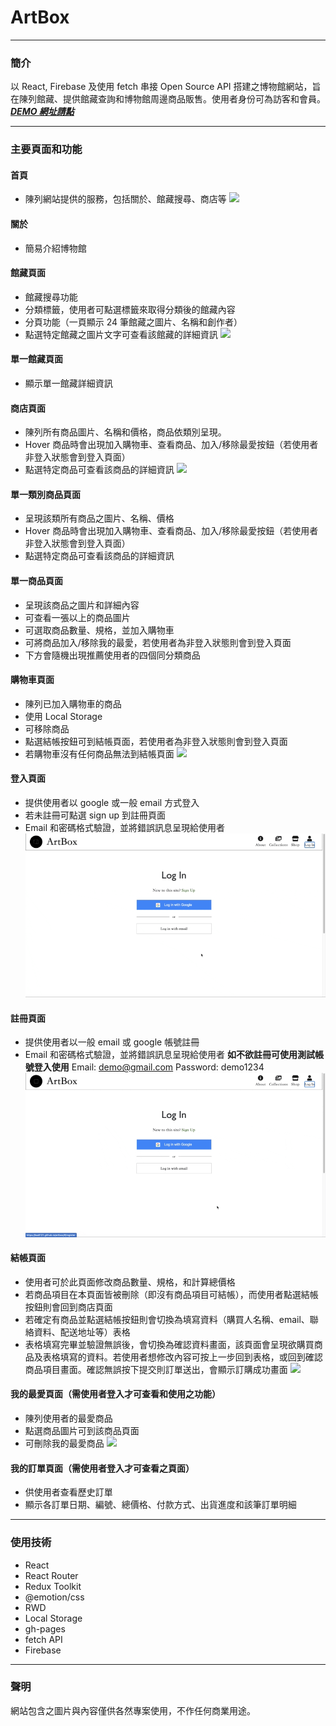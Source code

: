 # ArtBox

---

### 簡介

以 React, Firebase 及使用 fetch 串接 Open Source API 搭建之博物館網站，旨在陳列館藏、提供館藏查詢和博物館周邊商品販售。使用者身份可為訪客和會員。
**_[DEMO 網址請點](https://lea6121.github.io/artbox/#/)_**

---

### 主要頁面和功能

#### 首頁

- 陳列網站提供的服務，包括關於、館藏搜尋、商店等
  ![](https://github.com/lea6121/img-storage/blob/main/gifs/index.gif?raw=true)

#### 關於

- 簡易介紹博物館

#### 館藏頁面

- 館藏搜尋功能
- 分類標籤，使用者可點選標籤來取得分類後的館藏內容
- 分頁功能（一頁顯示 24 筆館藏之圖片、名稱和創作者）
- 點選特定館藏之圖片文字可查看該館藏的詳細資訊
  ![](https://github.com/lea6121/img-storage/blob/main/gifs/collections.gif?raw=true)

#### 單一館藏頁面

- 顯示單一館藏詳細資訊

#### 商店頁面

- 陳列所有商品圖片、名稱和價格，商品依類別呈現。
- Hover 商品時會出現加入購物車、查看商品、加入/移除最愛按鈕（若使用者非登入狀態會到登入頁面）
- 點選特定商品可查看該商品的詳細資訊
  ![](https://github.com/lea6121/img-storage/blob/main/gifs/shop.gif?raw=true)

#### 單一類別商品頁面

- 呈現該類所有商品之圖片、名稱、價格
- Hover 商品時會出現加入購物車、查看商品、加入/移除最愛按鈕（若使用者非登入狀態會到登入頁面）
- 點選特定商品可查看該商品的詳細資訊

#### 單一商品頁面

- 呈現該商品之圖片和詳細內容
- 可查看一張以上的商品圖片
- 可選取商品數量、規格，並加入購物車
- 可將商品加入/移除我的最愛，若使用者為非登入狀態則會到登入頁面
- 下方會隨機出現推薦使用者的四個同分類商品

#### 購物車頁面

- 陳列已加入購物車的商品
- 使用 Local Storage
- 可移除商品
- 點選結帳按鈕可到結帳頁面，若使用者為非登入狀態則會到登入頁面
- 若購物車沒有任何商品無法到結帳頁面
  ![](https://github.com/lea6121/img-storage/blob/main/gifs/cart.gif?raw=true)

#### 登入頁面

- 提供使用者以 google 或一般 email 方式登入
- 若未註冊可點選 sign up 到註冊頁面
- Email 和密碼格式驗證，並將錯誤訊息呈現給使用者
  ![](https://github.com/lea6121/img-storage/blob/main/gifs/login.gif?raw=true)

#### 註冊頁面

- 提供使用者以一般 email 或 google 帳號註冊
- Email 和密碼格式驗證，並將錯誤訊息呈現給使用者
  **如不欲註冊可使用測試帳號登入使用**
  Email: demo@gmail.com
  Password: demo1234
  ![](https://github.com/lea6121/img-storage/blob/main/gifs/register.gif?raw=true)

#### 結帳頁面

- 使用者可於此頁面修改商品數量、規格，和計算總價格
- 若商品項目在本頁面皆被刪除（即沒有商品項目可結帳），而使用者點選結帳按鈕則會回到商店頁面
- 若確定有商品並點選結帳按鈕則會切換為填寫資料（購買人名稱、email、聯絡資料、配送地址等）表格
- 表格填寫完畢並驗證無誤後，會切換為確認資料畫面，該頁面會呈現欲購買商品及表格填寫的資料。若使用者想修改內容可按上一步回到表格，或回到確認商品項目畫面。確認無誤按下提交則訂單送出，會顯示訂購成功畫面
  ![](https://github.com/lea6121/img-storage/blob/main/gifs/checkout.gif?raw=true)

#### 我的最愛頁面（需使用者登入才可查看和使用之功能）

- 陳列使用者的最愛商品
- 點選商品圖片可到該商品頁面
- 可刪除我的最愛商品
  ![](https://github.com/lea6121/img-storage/blob/main/gifs/myfavorite.gif?raw=true)

#### 我的訂單頁面（需使用者登入才可查看之頁面）

- 供使用者查看歷史訂單
- 顯示各訂單日期、編號、總價格、付款方式、出貨進度和該筆訂單明細

---

### 使用技術

- React
- React Router
- Redux Toolkit
- @emotion/css
- RWD
- Local Storage
- gh-pages
- fetch API
- Firebase

---

### 聲明

網站包含之圖片與內容僅供各然專案使用，不作任何商業用途。
